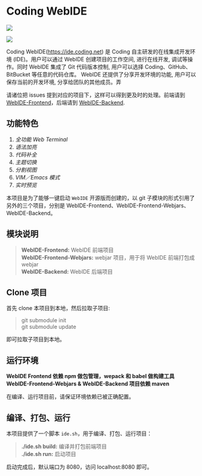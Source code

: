 # Coding WebIDE

![](https://raw.github.com/Coding/WebIDE/master/screenshot/import.png) 

![](https://raw.github.com/Coding/WebIDE/master/screenshot/workspace.png)

Coding WebIDE(https://ide.coding.net) 是 Coding 自主研发的在线集成开发环境 (IDE)。用户可以通过 WebIDE 创建项目的工作空间, 进行在线开发, 调试等操作。同时 WebIDE 集成了 Git 代码版本控制, 用户可以选择 Coding、GitHub、BitBucket 等任意的代码仓库。 WebIDE 还提供了分享开发环境的功能, 用户可以保存当前的开发环境, 分享给团队的其他成员。弄

请诸位把 issues 提到对应的项目下，这样可以得到更及时的处理。前端请到 [WebIDE-Frontend](https://github.com/Coding/WebIDE-Frontend/issues)，后端请到 [WebIDE-Backend](https://github.com/Coding/WebIDE-Backend/issues).

## 功能特色

1. *全功能 Web Terminal*
2. *语法加亮*
3. *代码补全*
4. *主题切换*
5. *分割视图*
6. *VIM／Emacs 模式*
7. *实时预览*

本项目是为了能够一键启动 `WebIDE` 开源版而创建的，以 git 子模块的形式引用了另外的三个项目，分别是 WebIDE-Frontend、WebIDE-Frontend-Webjars、WebIDE-Backend。



## 模块说明

> **WebIDE-Frontend:** WebIDE 前端项目  
> **WebIDE-Frontend-Webjars:** webjar 项目，用于将 WebIDE 前端打包成 webjar  
> **WebIDE-Backend:** WebIDE 后端项目  

## Clone 项目

首先 clone 本项目到本地，然后拉取子项目:

> git submodule init  
> git submodule update

即可拉取子项目到本地。

## 运行环境

**WebIDE Frontend 依赖 npm 做包管理，wepack 和 babel 做构建工具**  
**WebIDE-Frontend-Webjars & WebIDE-Backend 项目依赖 maven**

在编译、运行项目前，请保证环境依赖已被正确配置。

## 编译、打包、运行

本项目提供了一个脚本 `ide.sh`，用于编译、打包、运行项目：

> **./ide.sh build:** 编译并打包前端项目  
> **./ide.sh run:** 启动项目

启动完成后，默认端口为 8080，访问 localhost:8080 即可。


